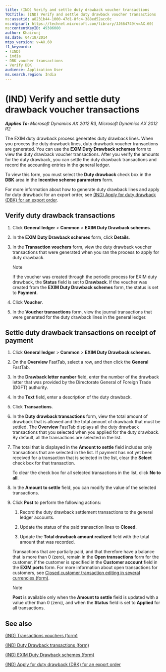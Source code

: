 ```yaml
---
title: (IND) Verify and settle duty drawback voucher transactions
TOCTitle: (IND) Verify and settle duty drawback voucher transactions
ms:assetid: a8231b44-1000-47d1-8fc4-388ed52acc0c
ms:mtpsurl: https://technet.microsoft.com/library/JJ664749(v=AX.60)
ms:contentKeyID: 49386080
author: Khairunj
ms.date: 04/18/2014
mtps_version: v=AX.60
f1_keywords:
- (IND)
- india
- DBK voucher transactions
- Verify DBK
audience: Application User
ms.search.region: India
---
```


# (IND) Verify and settle duty drawback voucher transactions 


_**Applies To:** Microsoft Dynamics AX 2012 R3, Microsoft Dynamics AX 2012 R2_

The EXIM duty drawback process generates duty drawback lines. When you process the duty drawback lines, duty drawback voucher transactions are generated. You can use the **EXIM Duty Drawback schemes** form to view the duty drawback voucher transactions. After you verify the amounts for the duty drawback, you can settle the duty drawback transactions and record the accounting entries in the general ledger.

To view this form, you must select the **Duty drawback** check box in the **DBK** area in the **Incentive scheme parameters** form.

For more information about how to generate duty drawback lines and apply for duty drawback for an export order, see [(IND) Apply for duty drawback (DBK) for an export order](ind-apply-for-duty-drawback-dbk-for-an-export-order.md).

## Verify duty drawback transactions

1.  Click **General ledger** \> **Common** \> **EXIM Duty Drawback schemes**.

2.  In the **EXIM Duty Drawback schemes** form, click **Details**.

3.  In the **Transaction vouchers** form, view the duty drawback voucher transactions that were generated when you ran the process to apply for duty drawback.
    

    > [!NOTE]
    > <P>If the voucher was created through the periodic process for EXIM duty drawback, the <STRONG>Status</STRONG> field is set to <STRONG>Drawback</STRONG>. If the voucher was created from the <STRONG>EXIM Duty Drawback schemes</STRONG> form, the status is set to <STRONG>Payment</STRONG>.</P>



4.  Click **Voucher**.

5.  In the **Voucher transactions** form, view the journal transactions that were generated for the duty drawback lines in the general ledger.

## Settle duty drawback transactions on receipt of payment

1.  Click **General ledger** \> **Common** \> **EXIM Duty Drawback schemes**.

2.  On the **Overview** FastTab, select a row, and then click the **General** FastTab.

3.  In the **Drawback letter number** field, enter the number of the drawback letter that was provided by the Directorate General of Foreign Trade (DGFT) authority.

4.  In the **Text** field, enter a description of the duty drawback.

5.  Click **Transactions**.

6.  In the **Duty drawback transactions** form, view the total amount of drawback that is allowed and the total amount of drawback that must be settled. The **Overview** FastTab displays all the duty drawback transactions that you selected when you applied for the duty drawback. By default, all the transactions are selected in the list.

7.  The total that is displayed in the **Amount to settle** field includes only transactions that are selected in the list. If payment has not yet been received for a transaction that is selected in the list, clear the **Select** check box for that transaction.
    
    To clear the check box for all selected transactions in the list, click **No to all**.

8.  In the **Amount to settle** field, you can modify the value of the selected transactions.

9.  Click **Post** to perform the following actions:
    
    1.  Record the duty drawback settlement transactions to the general ledger accounts.
    
    2.  Update the status of the paid transaction lines to **Closed**.
    
    3.  Update the **Total drawback amount realized** field with the total amount that was recorded.
    
    Transactions that are partially paid, and that therefore have a balance that is more than 0 (zero), remain in the **Open transactions** form for the customer, if the customer is specified in the **Customer account** field in the **EXIM ports** form. For more information about open transactions for customers, see [Closed customer transaction editing in several currencies (form)](https://technet.microsoft.com/library/aa554466\(v=ax.60\)).
    

    > [!NOTE]
    > <P><STRONG>Post</STRONG> is available only when the <STRONG>Amount to settle</STRONG> field is updated with a value other than 0 (zero), and when the <STRONG>Status</STRONG> field is set to <STRONG>Applied</STRONG> for all transactions.</P>



## See also

[(IND) Transactions vouchers (form)](https://technet.microsoft.com/library/jj678065\(v=ax.60\))

[(IND) Duty Drawback transactions (form)](https://technet.microsoft.com/library/jj664913\(v=ax.60\))

[(IND) EXIM Duty Drawback schemes (form)](https://technet.microsoft.com/library/jj664529\(v=ax.60\))

[(IND) Apply for duty drawback (DBK) for an export order](ind-apply-for-duty-drawback-dbk-for-an-export-order.md)

  


